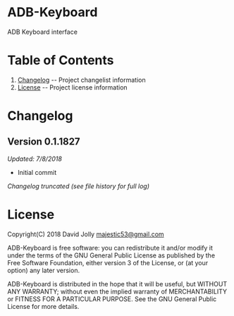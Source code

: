 ADB-Keyboard
============

ADB Keyboard interface

Table of Contents
=================

1. [Changelog](https://github.com/majestic53/adbkb#changelog) -- Project changelist information
2. [License](https://github.com/majestic53/adbkb#license) -- Project license information

Changelog
=========

Version 0.1.1827
----------------
*Updated: 7/8/2018*

* Initial commit

*Changelog truncated (see file history for full log)*

License
=======

Copyright(C) 2018 David Jolly <majestic53@gmail.com>

ADB-Keyboard is free software: you can redistribute it and/or modify
it under the terms of the GNU General Public License as published by
the Free Software Foundation, either version 3 of the License, or
(at your option) any later version.

ADB-Keyboard is distributed in the hope that it will be useful,
but WITHOUT ANY WARRANTY; without even the implied warranty of
MERCHANTABILITY or FITNESS FOR A PARTICULAR PURPOSE.  See the
GNU General Public License for more details.
